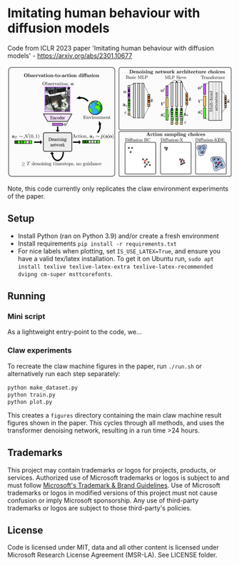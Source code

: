 # Imitating human behaviour with diffusion models

Code from ICLR 2023 paper 'Imitating human behaviour with diffusion models' - https://arxiv.org/abs/2301.10677

<img height="250" src="overview_01.png">

Note, this code currently only replicates the claw environment experiments of the paper.

## Setup

- Install Python (ran on Python 3.9) and/or create a fresh environment
- Install requirements `pip install -r requirements.txt`
- For nice labels when plotting, set `IS_USE_LATEX=True`, and ensure you have a valid tex/latex installation. To get it on Ubuntu run, `sudo apt install texlive texlive-latex-extra texlive-latex-recommended dvipng cm-super msttcorefonts`.

## Running

### Mini script

As a lightweight entry-point to the code, we...

### Claw experiments

To recreate the claw machine figures in the paper, run `./run.sh` or alternatively run each step separately:

```
python make_dataset.py
python train.py
python plot.py
```

This creates a `figures` directory containing the main claw machine result figures shown in the paper. This cycles through all methods, and uses the transformer denoising network, resulting in a run time >24 hours.

## Trademarks

This project may contain trademarks or logos for projects, products, or services. Authorized use of Microsoft 
trademarks or logos is subject to and must follow 
[Microsoft's Trademark & Brand Guidelines](https://www.microsoft.com/en-us/legal/intellectualproperty/trademarks/usage/general).
Use of Microsoft trademarks or logos in modified versions of this project must not cause confusion or imply Microsoft sponsorship.
Any use of third-party trademarks or logos are subject to those third-party's policies.

## License
Code is licensed under MIT, data and all other content is licensed under Microsoft Research License Agreement (MSR-LA). See LICENSE folder.